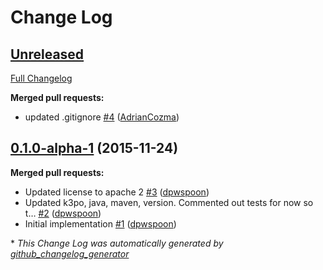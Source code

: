 # Change Log

## [Unreleased](https://github.com/k3po/grunt-k3po/tree/HEAD)

[Full Changelog](https://github.com/k3po/grunt-k3po/compare/0.1.0-alpha-1...HEAD)

**Merged pull requests:**

- updated .gitignore [\#4](https://github.com/k3po/grunt-k3po/pull/4) ([AdrianCozma](https://github.com/AdrianCozma))

## [0.1.0-alpha-1](https://github.com/k3po/grunt-k3po/tree/0.1.0-alpha-1) (2015-11-24)
**Merged pull requests:**

- Updated license to apache 2 [\#3](https://github.com/k3po/grunt-k3po/pull/3) ([dpwspoon](https://github.com/dpwspoon))
- Updated k3po, java, maven, version.  Commented out tests for now so t… [\#2](https://github.com/k3po/grunt-k3po/pull/2) ([dpwspoon](https://github.com/dpwspoon))
- Initial implementation [\#1](https://github.com/k3po/grunt-k3po/pull/1) ([dpwspoon](https://github.com/dpwspoon))



\* *This Change Log was automatically generated by [github_changelog_generator](https://github.com/skywinder/Github-Changelog-Generator)*